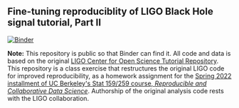 ## Fine-tuning reproduciblity of LIGO Black Hole signal tutorial, Part II

[![Binder](https://mybinder.org/badge_logo.svg)](https://mybinder.org/v2/gh/UCB-stat-159-s22/hw06-pradeep-muthaiya/main?labpath=index.ipynb)

**Note:** This repository is public so that Binder can find it. All code and data is based on the original [LIGO Center for Open Science Tutorial Repository](https://github.com/losc-tutorial/LOSC_Event_tutorial). This repository is a class exercise that restructures the original LIGO code for improved reproducibility, as a homework assignment for the [Spring 2022 installment of UC Berkeley's Stat 159/259 course, _Reproducible and Collaborative Data Science_](https://ucb-stat-159-s22.github.io). Authorship of the original analysis code rests with the LIGO collaboration.
